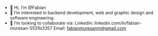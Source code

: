 - 👋 Hi, I’m @Fabian
- 👀 I’m interested in backend development, web and graphic design and software engineering.
- 💞️ I’m looking to collaborate via:
  Linkedin: linkedin.com/in/fabian-muresan-5531b3357
  Email: fabianmuresanm@gmail.com
  



